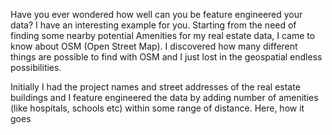 
Have you ever wondered how well can you be feature engineered your data? I have an interesting example for you.
Starting from the need of finding some nearby potential Amenities for my real estate data, I came to know about OSM (Open Street Map). I discovered how many different things are possible to find with OSM and I just lost in the geospatial endless possibilities. 

Initially I had the project names and street addresses of the real estate buildings and I feature engineered the data by adding number of amenities (like hospitals, schools etc) within some range of distance.
Here, how it goes
